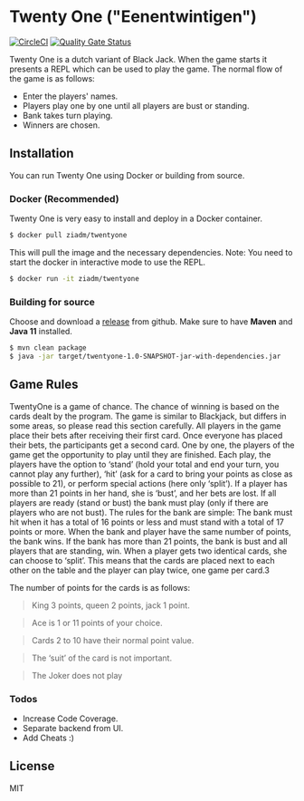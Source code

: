 # Twenty One ("Eenentwintigen")
[![CircleCI](https://circleci.com/gh/ziadmoubayed/twentyone.svg?style=svg)](https://circleci.com/gh/ziadmoubayed/twentyone)
[![Quality Gate Status](https://sonarcloud.io/api/project_badges/measure?project=ziadmoubayed_twentyone&metric=alert_status)](https://sonarcloud.io/dashboard?id=ziadmoubayed_twentyone)

Twenty One is a dutch variant of Black Jack. When the game starts it presents a REPL which can be used to play the game.
The normal flow of the game is as follows:
  - Enter the players' names.
  - Players play one by one until all players are bust or standing.
  - Bank takes turn playing.
  - Winners are chosen.

## Installation

You can run Twenty One using Docker or building from source.

### Docker (Recommended)
Twenty One is very easy to install and deploy in a Docker container.

```sh
$ docker pull ziadm/twentyone
```
This will pull the image and the necessary dependencies.
Note: You need to start the docker in interactive mode to use the REPL.

```sh
$ docker run -it ziadm/twentyone
```

### Building for source
Choose and download a [release](https://github.com/ziadmoubayed/twentyone/releases) from github. Make sure to have **Maven** and **Java 11** installed.

```sh
$ mvn clean package
$ java -jar target/twentyone-1.0-SNAPSHOT-jar-with-dependencies.jar
```

## Game Rules
TwentyOne is a game of chance. The chance of winning is based on the cards dealt by the program. The game is similar to Blackjack, but differs in some areas, so please read this section carefully.
All players in the game place their bets after receiving their first card. Once everyone has placed their bets, the participants get a second card.
One by one, the players of the game get the opportunity to play until they are finished. Each play, the players have the option to ‘stand’ (hold your total and end your turn, you cannot play any further), ‘hit’ (ask for a card to bring your points as close as possible to 21), or perform special actions (here only ‘split’). If a player has more than 21 points in her hand, she is ‘bust’, and her bets are lost.
If all players are ready (stand or bust) the bank must play (only if there are players who are not bust). The rules for the bank are simple: The bank must hit when it has a total of 16 points or less and must stand with a total of 17 points or more. When the bank and player have the same number of points, the bank wins. If the bank has more than 21 points, the bank is bust and all players that are standing, win.
When a player gets two identical cards, she can choose to ‘split’. This means that the cards are placed next to each other on the table and the player can play twice, one game per card.3

The number of points for the cards is as follows:
> King 3 points, queen 2 points, jack 1 point.

> Ace is 1 or 11 points of your choice.

> Cards 2 to 10 have their normal point value.

> The ‘suit’ of the card is not important.

> The Joker does not play

### Todos

 - Increase Code Coverage.
 - Separate backend from UI.
 - Add Cheats :)

License
----

MIT
